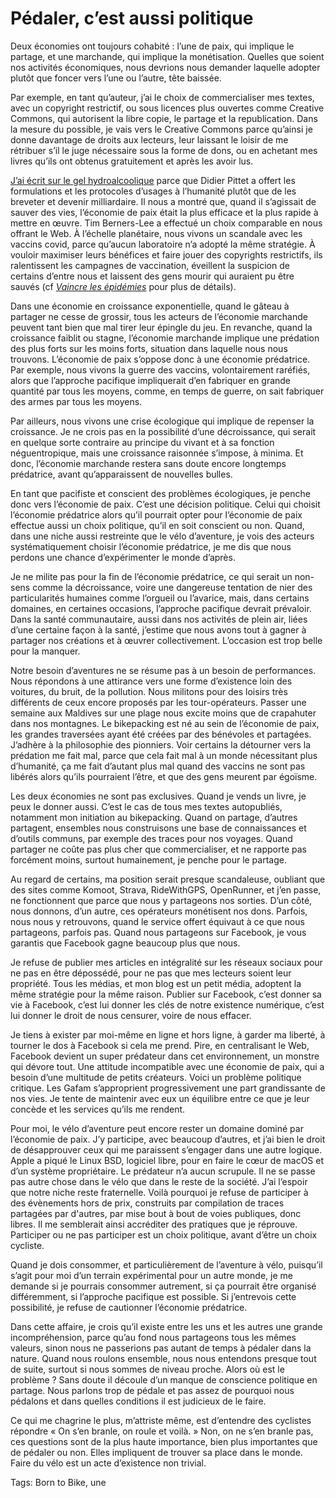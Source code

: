 # Pédaler, c’est aussi politique

Deux économies ont toujours cohabité : l’une de paix, qui implique le partage, et une marchande, qui implique la monétisation. Quelles que soient nos activités économiques, nous devrions nous demander laquelle adopter plutôt que foncer vers l’une ou l’autre, tête baissée.

Par exemple, en tant qu’auteur, j’ai le choix de commercialiser mes textes, avec un copyright restrictif, ou sous licences plus ouvertes comme Creative Commons, qui autorisent la libre copie, le partage et la republication. Dans la mesure du possible, je vais vers le Creative Commons parce qu’ainsi je donne davantage de droits aux lecteurs, leur laissant le loisir de me rétribuer s’il le juge nécessaire sous la forme de dons, ou en achetant mes livres qu’ils ont obtenus gratuitement et après les avoir lus.

[J’ai écrit sur le gel hydroalcoolique](https://tcrouzet.com/le-geste-qui-sauve/) parce que Didier Pittet a offert les formulations et les protocoles d’usages à l’humanité plutôt que de les breveter et devenir milliardaire. Il nous a montré que, quand il s’agissait de sauver des vies, l’économie de paix était la plus efficace et la plus rapide à mettre en œuvre. Tim Berners-Lee a effectué un choix comparable en nous offrant le Web. À l’échelle planétaire, nous vivons un scandale avec les vaccins covid, parce qu’aucun laboratoire n’a adopté la même stratégie. À vouloir maximiser leurs bénéfices et faire jouer des copyrights restrictifs, ils ralentissent les campagnes de vaccination, éveillent la suspicion de certains d’entre nous et laissent des gens mourir qui auraient pu être sauvés (cf [*Vaincre les épidémies*](https://tcrouzet.com/vaincre-les-epidemies/) pour plus de détails).

Dans une économie en croissance exponentielle, quand le gâteau à partager ne cesse de grossir, tous les acteurs de l’économie marchande peuvent tant bien que mal tirer leur épingle du jeu. En revanche, quand la croissance faiblit ou stagne, l’économie marchande implique une prédation des plus forts sur les moins forts, situation dans laquelle nous nous trouvons. L’économie de paix s’oppose donc à une économie prédatrice. Par exemple, nous vivons la guerre des vaccins, volontairement raréfiés, alors que l’approche pacifique impliquerait d’en fabriquer en grande quantité par tous les moyens, comme, en temps de guerre, on sait fabriquer des armes par tous les moyens.

Par ailleurs, nous vivons une crise écologique qui implique de repenser la croissance. Je ne crois pas en la possibilité d’une décroissance, qui serait en quelque sorte contraire au principe du vivant et à sa fonction néguentropique, mais une croissance raisonnée s’impose, à minima. Et donc, l’économie marchande restera sans doute encore longtemps prédatrice, avant qu’apparaissent de nouvelles bulles.

En tant que pacifiste et conscient des problèmes écologiques, je penche donc vers l’économie de paix. C’est une décision politique. Celui qui choisit l’économie prédatrice alors qu’il pourrait opter pour l’économie de paix effectue aussi un choix politique, qu’il en soit conscient ou non. Quand, dans une niche aussi restreinte que le vélo d’aventure, je vois des acteurs systématiquement choisir l’économie prédatrice, je me dis que nous perdons une chance d’expérimenter le monde d’après.

Je ne milite pas pour la fin de l’économie prédatrice, ce qui serait un non-sens comme la décroissance, voire une dangereuse tentation de nier des particularités humaines comme l’orgueil ou l’avarice, mais, dans certains domaines, en certaines occasions, l’approche pacifique devrait prévaloir. Dans la santé communautaire, aussi dans nos activités de plein air, liées d’une certaine façon à la santé, j’estime que nous avons tout à gagner à partager nos créations et à œuvrer collectivement. L’occasion est trop belle pour la manquer.

Notre besoin d’aventures ne se résume pas à un besoin de performances. Nous répondons à une attirance vers une forme d’existence loin des voitures, du bruit, de la pollution. Nous militons pour des loisirs très différents de ceux encore proposés par les tour-opérateurs. Passer une semaine aux Maldives sur une plage nous excite moins que de crapahuter dans nos montagnes. Le bikepacking est né au sein de l’économie de paix, les grandes traversées ayant été créées par des bénévoles et partagées. J’adhère à la philosophie des pionniers. Voir certains la détourner vers la prédation me fait mal, parce que cela fait mal à un monde nécessitant plus d’humanité, ça me fait d’autant plus mal quand des vaccins ne sont pas libérés alors qu’ils pourraient l’être, et que des gens meurent par égoïsme.

Les deux économies ne sont pas exclusives. Quand je vends un livre, je peux le donner aussi. C’est le cas de tous mes textes autopubliés, notamment mon initiation au bikepacking. Quand on partage, d’autres partagent, ensembles nous construisons une base de connaissances et d’outils communs, par exemple des traces pour nos voyages. Quand partager ne coûte pas plus cher que commercialiser, et ne rapporte pas forcément moins, surtout humainement, je penche pour le partage.

Au regard de certains, ma position serait presque scandaleuse, oubliant que des sites comme Komoot, Strava, RideWithGPS, OpenRunner, et j’en passe, ne fonctionnent que parce que nous y partageons nos sorties. D’un côté, nous donnons, d’un autre, ces opérateurs monétisent nos dons. Parfois, nous nous y retrouvons, quand le service offert équivaut à ce que nous partageons, parfois pas. Quand nous partageons sur Facebook, je vous garantis que Facebook gagne beaucoup plus que nous.

Je refuse de publier mes articles en intégralité sur les réseaux sociaux pour ne pas en être dépossédé, pour ne pas que mes lecteurs soient leur propriété. Tous les médias, et mon blog est un petit média, adoptent la même stratégie pour la même raison. Publier sur Facebook, c’est donner sa vie à Facebook, c’est lui donner les clés de notre existence numérique, c’est lui donner le droit de nous censurer, voire de nous effacer.

Je tiens à exister par moi-même en ligne et hors ligne, à garder ma liberté, à tourner le dos à Facebook si cela me prend. Pire, en centralisant le Web, Facebook devient un super prédateur dans cet environnement, un monstre qui dévore tout. Une attitude incompatible avec une économie de paix, qui a besoin d’une multitude de petits créateurs. Voici un problème politique critique. Les Gafam s’approprient progressivement une part grandissante de nos vies. Je tente de maintenir avec eux un équilibre entre ce que je leur concède et les services qu’ils me rendent.

Pour moi, le vélo d’aventure peut encore rester un domaine dominé par l’économie de paix. J’y participe, avec beaucoup d’autres, et j’ai bien le droit de désapprouver ceux qui me paraissent s’engager dans une autre logique. Apple a piqué le Linux BSD, logiciel libre, pour en faire le cœur de macOS et d’un système propriétaire. Le prédateur n’a aucun scrupule. Il ne se passe pas autre chose dans le vélo que dans le reste de la société. J’ai l’espoir que notre niche reste fraternelle. Voilà pourquoi je refuse de participer à des évènements hors de prix, construits par compilation de traces partagées par d'autres, par mise bout à bout de voies publiques, donc libres. Il me semblerait ainsi accréditer des pratiques que je réprouve. Participer ou ne pas participer est un choix politique, avant d’être un choix cycliste.

Quand je dois consommer, et particulièrement de l’aventure à vélo, puisqu’il s’agit pour moi d’un terrain expérimental pour un autre monde, je me demande si je pourrais consommer autrement, si ça pourrait être organisé différemment, si l’approche pacifique est possible. Si j’entrevois cette possibilité, je refuse de cautionner l’économie prédatrice.

Dans cette affaire, je crois qu’il existe entre les uns et les autres une grande incompréhension, parce qu’au fond nous partageons tous les mêmes valeurs, sinon nous ne passerions pas autant de temps à pédaler dans la nature. Quand nous roulons ensemble, nous nous entendons presque tout de suite, surtout si nous sommes de niveau proche. Alors où est le problème ? Sans doute il découle d’un manque de conscience politique en partage. Nous parlons trop de pédale et pas assez de pourquoi nous pédalons et dans quelles conditions il est judicieux de le faire.

Ce qui me chagrine le plus, m’attriste même, est d’entendre des cyclistes répondre « On s’en branle, on roule et voilà. » Non, on ne s’en branle pas, ces questions sont de la plus haute importance, bien plus importantes que de pédaler ou non. Elles impliquent de trouver sa place dans le monde. Faire du vélo est un acte d’existence non trivial.

Tags: Born to Bike, une